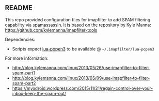 README
------ 

This repo provided configuration files for imapfilter to add SPAM filtering capability via spamassassin. It is based on the repository by Kyle Manna: https://github.com/kylemanna/imapfilter-tools

Dependencies:
* Scripts expect [lua-popen3](https://github.com/kylemanna/lua-popen3) to be available @ <code>~/.imapfilter/lua-popen3</code>

For more information:
* http://blog.kylemanna.com/linux/2013/05/26/use-imapfilter-to-filter-spam-part1
* http://blog.kylemanna.com/linux/2013/06/09/use-imapfilter-to-filter-spam-part2
* https://myodroid.wordpress.com/2015/11/21/regain-control-over-your-inbox-keep-the-spam-out/

